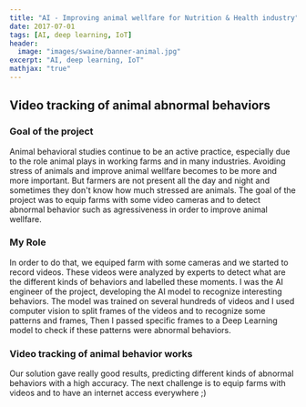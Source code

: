 ```yaml
---
title: "AI - Improving animal wellfare for Nutrition & Health industry"
date: 2017-07-01
tags: [AI, deep learning, IoT]
header:
  image: "images/swaine/banner-animal.jpg"
excerpt: "AI, deep learning, IoT"
mathjax: "true"
---
```


## Video tracking of animal abnormal behaviors

### Goal of the project
Animal behavioral studies continue to be an active practice, especially due to the role animal plays in working farms and in many industries. 
Avoiding stress of animals and improve animal wellfare becomes to be more and more important. But farmers are not present all the day and night and sometimes they don't know how much stressed are animals. The goal of the project was to equip farms with some video cameras and to detect abnormal behavior such as agressiveness in order to improve animal wellfare.

### My Role
In order to do that, we equiped farm with some cameras and we started to record videos. 
These videos were analyzed by experts to detect what are the different kinds of behaviors and labelled these moments. 
I was the AI engineer of the project, developing the AI model to recognize interesting behaviors.
The model was trained on several hundreds of videos and I used computer vision to split frames of the videos and to recognize some patterns and frames, Then I passed specific frames to a Deep Learning model to check if these patterns were abnormal behaviors.

### Video tracking of animal behavior works
Our solution gave really good results, predicting different kinds of abnormal behaviors with a high accuracy.
The next challenge is to equip farms with videos and to have an internet access everywhere ;)
